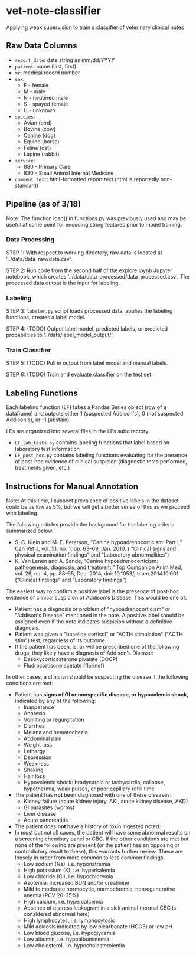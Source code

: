 # vet-note-classifier
Applying weak supervision to train a classifier of veterinary clinical notes

## Raw Data Columns
* `report_date`: date string as mm/dd/YYYY
* `patient`: name (last, first)
* `mr`: medical record number
* `sex`:
  * F - female
  * M - male
  * N - neutered male
  * S - spayed female
  * U - unknown
* `species`:
  * Avian (bird)
  * Bovine (cow)
  * Canine (dog)
  * Equine (horse)
  * Feline (cat)
  * Lapine (rabbit)
* `service`:
  * 880 - Primary Care
  * 830 - Small Animal Internal Medicine
* `comment_text`: html-formatted report text (html is reportedly non-standard)

## Pipeline (as of 3/18)
Note: The function load() in functions.py was previously used and may be useful at some point for encoding string features prior to model training.

### Data Processing
STEP 1: With respect to working directory, raw data is located at '../data/data_raw/data.csv'.

STEP 2: Run code from the second half of the explore.ipynb Jupyter notebook, which creates '../data/data_processed/data_processed.csv'. The processed data output is the input for labeling.

### Labeling
STEP 3: `labeler.py` script loads processed data, applies the labeling functions, creates a label model.

STEP 4: (TODO) Output label model, predicted labels, or predicted probabilities to '../data/label_model_output/'.

### Train Classifier
STEP 5: (TODO) Pull in output from label model and manual labels.

STEP 6: (TODO) Train and evaluate classifier on the test set.

## Labeling Functions
Each labeling function (LF) takes a Pandas Series object (row of a dataframe) and outputs either 1 (suspected Addison's), 0 (not suspected Addison's), or -1 (abstain).

LFs are organized into several files in the LFs subdirectory.
* `LF_lab_tests.py` contains labeling functions that label based on laboratory test information
* `LF_post_hoc.py` contains labeling functions evaluating for the presence of post-hoc evidence of clinical suspicion (diagnostic tests performed, treatments given, etc.)

## Instructions for Manual Annotation
Note: At this time, I suspect prevalance of positive labels in the dataset could be as low as 5%, but we will get a better sense of this as we proceed with labeling.

The following articles provide the background for the labeling criteria summarized below. 
 * S. C. Klein and M. E. Peterson, “Canine hypoadrenocorticism: Part I,” Can Vet J, vol. 51, no. 1, pp. 63–69, Jan. 2010. (
"Clinical signs and physical examination findings" and "Laboratory abnormalities")
 * K. Van Lanen and A. Sande, “Canine hypoadrenocorticism: pathogenesis, diagnosis, and treatment,” Top Companion Anim Med, vol. 29, no. 4, pp. 88–95, Dec. 2014, doi: 10.1053/j.tcam.2014.10.001. ("Clinical findings" and "Laboratory findings")

The easiest way to confirm a positive label is the presence of post-hoc evidence of clinical suspicion of Addison's Disease. This would be one of:
* Patient has a diagnosis or problem of "hypoadrenocorticism" or "Addison's Disease" mentioned in the note. A positive label should be assigned even if the note indicates suspicion without a definitive diagnosis.
* Patient was given a "baseline cortisol" or "ACTH stimulation" ("ACTH stim") test, regardless of its outcome.
* If the patient has been, is, or will be prescribed one of the following drugs, they likely have a diagnosis of Addison's Disease:
  * Desoxycorticosterone pivalate (DOCP)
  * Fludrocortisone acetate (florinef)
  
In other cases, a clinician should be suspecting the disease if the following conditions are met:
* Patient has **signs of GI or nonspecific disease, or hypovolemic shock**, indicated by any of the following:
  * Inappetance
  * Anorexia
  * Vomiting or regurgitation
  * Diarrhea
  * Melana and hematochezia
  * Abdominal pain
  * Weight loss
  * Lethargy
  * Depression
  * Weakness
  * Shaking
  * Hair loss
  * Hypovolemic shock: bradycardia or tachycardia, collapse, hypothermia, weak pulses, or poor capillary refill time
* The patient has **not** been diagnosed with one of these diseases:
  * Kidney failure (acute kidney injury, AKI, acute kidney disease, AKD)
  * GI parasites (worms)
  * Liver disease
  * Acute pancreatitis
* The patient does **not** have a history of toxin ingested noted.
* In most but not all cases, the patient will have some abnormal results on a screening chemistry panel or CBC. If the other conditions are met but none of the following are present (or the patient has an opposing or contradictory result to these), this warrants further review. These are loosely in order from more common to less common findings.
  * Low sodium (Na), i.e. hyponatremia
  * High potassium (K), i.e. hyperkalemia
  * Low chloride (Cl), i.e. hypochloremia
  * Azotemia: increased BUN and/or creatinine
  * Mild to moderate normocytic, normochromic, nonregenerative anemia (PCV 20-35%)
  * High calcium, i.e. hypercalcemia
  * Absence of a stress leukogram in a sick animal (normal CBC is considered abnormal here)
  * High lymphocytes, i.e. lymphocytosis
  * Mild acidosis indicated by low bicarbonate (HCO3) or low pH
  * Low blood glucose, i.e. hypoglycemia
  * Low albumin, i.e. hypoalbuminemia
  * Low cholesterol, i.e. hypocholesterolemia
